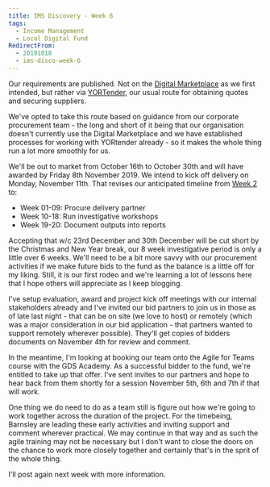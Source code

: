 ```yaml
---
title: IMS Discovery - Week 6
tags: 
  - Income Management
  - Local Digital Fund
RedirectFrom:
  - 20191018
  - ims-disco-week-6
---
```

Our requirements are published. Not on the [Digital Marketplace](https://www.digitalmarketplace.service.gov.uk/) as we first intended, but rather via [YORTender](https://www.yortender.co.uk/), our usual route for obtaining quotes and securing suppliers.

We've opted to take this route based on guidance from our corporate procurement team - the long and short of it being that our organisation doesn't currently use the Digital Marketplace and we have established processes for working with YORtender already - so it makes the whole thing run a lot more smoothly for us.

We'll be out to market from October 16th to October 30th and will have awarded by Friday 8th November 2019. We intend to kick off delivery on Monday, November 11th. That revises our anticipated timeline from [Week 2](/20190920) to:

* Week 01-09: Procure delivery partner
* Week 10-18: Run investigative workshops
* Week 19-20: Document outputs into reports

Accepting that w/c 23rd December and 30th December will be cut short by the Christmas and New Year break, our 8 week investigative period is only a little over 6 weeks. We'll need to be a bit more savvy with our procurement activities if we make future bids to the fund as the balance is a little off for my liking. Still, it is our first rodeo and we're learning a lot of lessons here that I hope others will appreciate as I keep blogging.

I've setup evaluation, award and project kick off meetings with our internal stakeholders already and I've invited our bid partners to join us in those as of late last night - that can be on site (we love to host) or remotely (which was a major consideration in our bid application - that partners wanted to support remotely wherever possible). They'll get copies of bidders documents on November 4th for review and comment.

In the meantime, I'm looking at booking our team onto the Agile for Teams course with the GDS Academy. As a successful bidder to the fund, we're entitled to take up that offer. I've sent invites to our partners and hope to hear back from them shortly for a session November 5th, 6th and 7th if that will work.

One thing we do need to do as a team still is figure out how we're going to work together across the duration of the project. For the timebeing, Barnsley are leading these early activities and inviting support and comment wherever practical. We may continue in that way and as such the agile training may not be necessary but I don't want to close the doors on the chance to work more closely together and certainly that's in the sprit of the whole thing.

I'll post again next week with more information.
